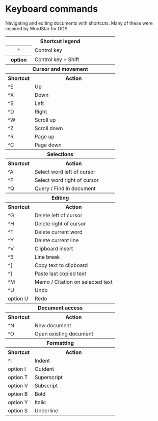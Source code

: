 # Keyboard commands 

Navigating and editing documents with shortcuts. Many of these were  
inspired by WordStar for DOS.

<table>
<tr><th colspan="2">Shortcut legend</th></tr>
<tr><th>^</th><td>Control key</td></tr>
<tr><th>option</th><td>Control key + Shift</td></tr>
<tr><th colspan="2">Cursor and movement</th></tr>
<tr><th>Shortcut</th><th>Action</th></tr>
<tr>
	<td>^E</td><td>Up</td>
</tr>
<tr>
	<td>^X</td><td>Down</td>
</tr>
<tr>
	<td>^S</td><td>Left</td>
</tr>
<tr>
	<td>^D</td><td>Right</td>
</tr>
<tr>
	<td>^W</td><td>Scroll up</td>
</tr>
<tr>
	<td>^Z</td><td>Scroll down</td>
</tr>
<tr>
	<td>^R</td><td>Page up</td>
</tr>
<tr>
	<td>^C</td><td>Page down</td>
</tr>
<tr><th colspan="2">Selections</th></tr>
<tr><th>Shortcut</th><th>Action</th></tr>
<tr>
	<td>^A</td><td>Select word left of cursor</td>
</tr>
<tr>
	<td>^F</td><td>Select word right of cursor</td>
</tr>
<tr>
	<td>^Q</td><td>Query / Find in document</td>
</tr>
<tr><th colspan="2">Editing</th></tr>
<tr><th>Shortcut</th><th>Action</th></tr>
<tr>
	<td>^G</td><td>Delete left of cursor</td>
</tr>
<tr>
	<td>^H</td><td>Delete right of cursor</td>
</tr>
<tr>
	<td>^T</td><td>Delete current word</td>
</tr>
<tr>
	<td>^Y</td><td>Delete current line</td>
</tr>
<tr>
	<td>^V</td><td>Clipboard insert</td>
</tr>
<tr>
	<td>^B</td><td>Line break</td>
</tr>
<tr>
	<td>^[</td><td>Copy text to clipboard</td>
</tr>
<tr>
	<td>^]</td><td>Paste last copied text</td>
</tr>
<tr>
	<td>^M</td><td>Memo / Citation on selected text</td>
</tr>
<tr>
	<td>^U</td><td>Undo</td>
</tr>
<tr>
	<td>option U</td><td>Redo</td>
</tr>
<tr><th colspan="2">Document access</th></tr>
<tr><th>Shortcut</th><th>Action</th></tr>
<tr>
	<td>^N</td><td>New document</td>
</tr>
<tr>
	<td>^O</td><td>Open existing document</td>
</tr>
<tr><th colspan="2">Formatting</th></tr>
<tr><th>Shortcut</th><th>Action</th></tr>
<tr>
	<td>^I</td><td>Indent</td>
</tr>
<tr>
	<td>option I</td><td>Outdent</td>
</tr>
<tr>
	<td>option T</td><td>Superscript</td>
</tr>
<tr>
	<td>option V</td><td>Subscript</td>
</tr>
<tr>
	<td>option B</td><td>Bold</td>
</tr>
<tr>
	<td>option Y</td><td>Italic</td>
</tr>
<tr>
	<td>option S</td><td>Underline</td>
</tr>
</table>

